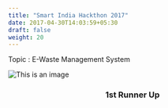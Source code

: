 ```yaml
---
title: "Smart India Hackthon 2017"
date: 2017-04-30T14:03:59+05:30
draft: false
weight: 20
---
```


Topic : E-Waste Management System

![This is an image ](/img/sih2017/sih2017.jpg)

<h3 align="center"> 1st Runner Up </h3>

